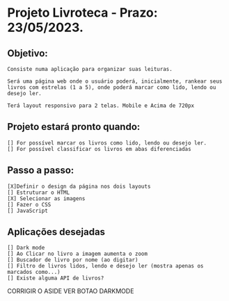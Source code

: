 # Projeto Livroteca - Prazo: 23/05/2023.

## Objetivo: 
    Consiste numa aplicação para organizar suas leituras.

    Será uma página web onde o usuário poderá, inicialmente, rankear seus livros com estrelas (1 a 5), onde poderá marcar como lido, lendo ou desejo ler.

    Terá layout responsivo para 2 telas. Mobile e Acima de 720px

## Projeto estará pronto quando:
    [] For possível marcar os livros como lido, lendo ou desejo ler.
    [] For possível classificar os livros em abas diferenciadas

## Passo a passo: 
    [X]Definir o design da página nos dois layouts
    [] Estruturar o HTML
    [X] Selecionar as imagens
    [] Fazer o CSS
    [] JavaScript

## Aplicações desejadas
    [] Dark mode
    [] Ao Clicar no livro a imagem aumenta o zoom
    [] Buscador de livro por nome (ao digitar)
    [] Filtro de livros lidos, lendo e desejo ler (mostra apenas os marcados como...)
    [] Existe alguma API de livros?


CORRIGIR O ASIDE
VER BOTAO DARKMODE
